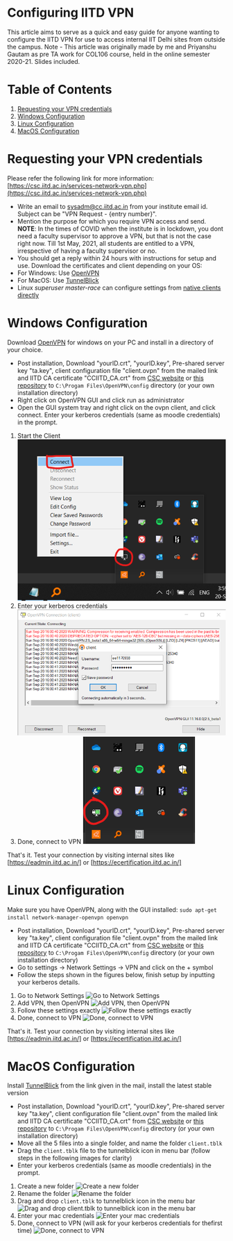 # Configuring IITD VPN
This article aims to serve as a quick and easy guide for anyone wanting to configure the IITD VPN for use to access internal IIT Delhi sites from outside the campus.
Note - This article was originally made by me and Priyanshu Gautam as pre TA work for COL106 course, held in the online semester 2020-21. Slides included.

# Table of Contents
1. [Requesting your VPN credentials](#request)
2. [Windows Configuration](#windows)
3. [Linux Configuration](#linux)
4. [MacOS Configuration](#mac)

# Requesting your VPN credentials <a name="request"></a>

Please refer the following link for more information: [https://csc.iitd.ac.in/services-network-vpn.php](https://csc.iitd.ac.in/services-network-vpn.php)

- Write an email to [sysadm@cc.iitd.ac.in](mailto:sysadm@cc.iitd.ac.in) from your institute email id. Subject can be "VPN Request - {entry number}".
- Mention the purpose for which you require VPN access and send.  
**NOTE**: In the times of COVID when the institute is in lockdown, you dont need a faculty supervisor to approve a VPN, but that is not the case right now. Till 1st May, 2021, all students are entitled to a VPN, irrespective of having a faculty supervisor or no.
- You should get a reply within 24 hours with instructions for setup and use. Download the certificates and client depending on your OS:
- For Windows: Use [OpenVPN](https://openvpn.net/index.php/open-source/downloads.html)
- For MacOS: Use [TunnelBlick](https://www.tunnelblick.net/downloads.html)
- Linux *superuser master-race* can configure settings from [native clients directly](https://www.linux.com/learn/install-and-configure-openvpn-server-linux)

# Windows Configuration <a name="windows"></a>
Download [OpenVPN](https://openvpn.net/index.php/open-source/downloads.html) for windows on your PC and install in a directory of your choice.

- Post installation, Download "yourID.crt", "yourID.key", Pre-shared server key "ta.key", client configuration file "client.ovpn" from the mailed link and IITD CA certificate "CCIITD\_CA.crt" from [CSC website](http://www.cc.iitd.ac.in/CSC/index.php?option=com_content&view=article&id=53&Itemid=57) or [this repository](NEWCCIITD-CA.crt) to `C:\Progam Files\OpenVPN\config` directory (or your own installation directory)
- Right click on OpenVPN GUI and click run as administrator
- Open the GUI system tray and right click on the ovpn client, and click connect. Enter your kerberos credentials (same as moodle credentials) in the prompt.

1. Start the Client  
![Start the Client](images/winconf1.png)
2. Enter your kerberos credentials  
![Enter your kerberos credentials](images/winconf2.png)
3. Done, connect to VPN
![Done, connect to VPN](images/winconf3.png)

That's it. Test your connection by visiting internal sites like [https://eadmin.iitd.ac.in/] or [https://ecertification.iitd.ac.in/]

# Linux Configuration <a name="linux"></a>
Make sure you have OpenVPN, along with the GUI installed: 
```sudo apt-get install network-manager-openvpn openvpn```

- Post installation, Download "yourID.crt", "yourID.key", Pre-shared server key "ta.key", client configuration file "client.ovpn" from the mailed link and IITD CA certificate "CCIITD\_CA.crt" from [CSC website](http://www.cc.iitd.ac.in/CSC/index.php?option=com_content&view=article&id=53&Itemid=57) or [this repository](NEWCCIITD-CA.crt) to `C:\Progam Files\OpenVPN\config` directory (or your own installation directory)
- Go to settings &#8594; Network Settings &#8594; VPN and click on the + symbol
- Follow the steps shown in the figures below, finish setup by inputting your kerberos details.

1. Go to Network Settings
![Go to Network Settings](images/linux1.png)
2. Add VPN, then OpenVPN
![Add VPN, then OpenVPN](images/linux2.png)
3. Follow these settings exactly
![Follow these settings exactly](images/linux3.png)
4. Done, connect to VPN
![Done, connect to VPN](images/linux4.png)

That's it. Test your connection by visiting internal sites like [https://eadmin.iitd.ac.in/] or [https://ecertification.iitd.ac.in/]

# MacOS Configuration <a name="mac"></a>

Install [TunnelBlick](https://www.tunnelblick.net/downloads.html) from the link given in the mail, install the latest stable version 

- Post installation, Download "yourID.crt", "yourID.key", Pre-shared server key "ta.key", client configuration file "client.ovpn" from the mailed link and IITD CA certificate "CCIITD\_CA.crt" from [CSC website](http://www.cc.iitd.ac.in/CSC/index.php?option=com_content&view=article&id=53&Itemid=57) or [this repository](NEWCCIITD-CA.crt) to `C:\Progam Files\OpenVPN\config` directory (or your own installation directory)
- Move all the 5 files into a single folder, and name the folder `client.tblk`
- Drag the `client.tblk` file to the tunnelblick icon in menu bar (follow steps in the following images for clarity)
- Enter your kerberos credentials (same as moodle credentials) in the prompt.

1. Create a new folder
![Create a new folder](images/macos.png)
2. Rename the folder
![Rename the folder](images/mac2.png)
3. Drag and drop `client.tblk` to tunnelblick icon in the menu bar
![Drag and drop client.tblk to tunnelblick icon in the menu bar](images/mac3.png)
4. Enter your mac credentials
![Enter your mac credentials](images/Mac4.png)
5. Done, connect to VPN (will ask for your kerberos credentials for thefirst time)
![Done, connect to VPN](images/mac5.png)
